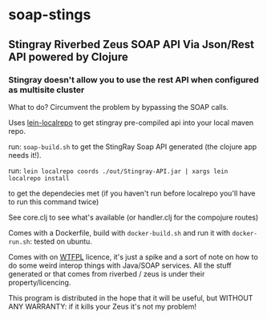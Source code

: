 soap-stings
===========

## Stingray Riverbed Zeus SOAP API Via Json/Rest API powered by Clojure

### Stingray doesn't allow you to use the rest API when configured as multisite cluster

What to do? Circumvent the problem by bypassing the SOAP calls. 

Uses [lein-localrepo](https://github.com/kumarshantanu/) to get stingray pre-compiled api into your local maven repo. 

run:
`soap-build.sh` to get the StingRay Soap API generated (the clojure app needs it!).

run:
`lein localrepo coords ./out/Stingray-API.jar | xargs lein localrepo install`

to get the dependecies met (if you haven't run before localrepo you'll have to run this command twice)

See core.clj to see what's available (or handler.clj for the compojure routes) 

Comes with a Dockerfile, build with `docker-build.sh` and run it with `docker-run.sh`: tested on ubuntu. 

Comes with on [WTFPL](http://www.wtfpl.net/) licence, it's just a spike and a sort of note on how to do some weird interop things with Java/SOAP services. All the stuff generated or that comes from riverbed / zeus is under their property/licencing. 

This program is distributed in the hope that it will be useful, but WITHOUT ANY WARRANTY: if it kills your Zeus it's not my problem!
